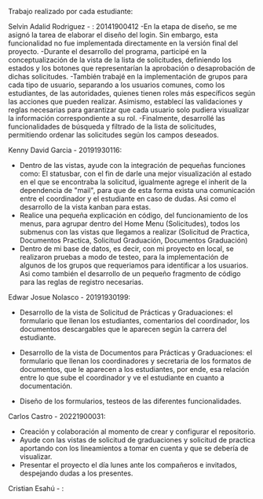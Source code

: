 Trabajo realizado por cada estudiante:

Selvin Adalid Rodriguez - : 20141900412
-En la etapa de diseño, se me asignó la tarea de elaborar el diseño del login. Sin embargo, esta funcionalidad no fue implementada directamente en la versión final del proyecto.
-Durante el desarrollo del programa, participé en la conceptualización de la vista de la lista de solicitudes, definiendo los estados y los botones que representarían la aprobación o desaprobación de dichas solicitudes.
-También trabajé en la implementación de grupos para cada tipo de usuario, separando a los usuarios comunes, como los estudiantes, de las autoridades, quienes tienen roles más específicos según las acciones que pueden realizar. Asimismo, establecí las validaciones y reglas necesarias para garantizar que cada usuario solo pudiera visualizar la información correspondiente a su rol.
-Finalmente, desarrollé las funcionalidades de búsqueda y filtrado de la lista de solicitudes, permitiendo ordenar las solicitudes según los campos deseados.

Kenny David Garcia - 20191930116:
   - Dentro de las vistas, ayude con la integración de pequeñas funciones como: El statusbar, con el fin de darle una mejor visualización al estado en el que se encontraba la solicitud, igualmente agrege el inherit de la dependencia de "mail", para que de esta forma exista una comunicación entre el coordinador y el estudiante en caso de dudas. Asi como el desarrollo de la vista kanban para estas.
   - Realice una pequeña explicación en código, del funcionamiento de los menus, para agrupar dentro del Home Menu (Solicitudes), todos los submenus con las vistas que llegamos a realizar (Solicitud de Practica, Documentos Practica, Solicitud Graduación, Documentos Graduación)
   - Dentro de mi base de datos, es decir, con mi proyecto en local, se realizaron pruebas a modo de testeo, para la implementación de algunos de los grupos que requeriamos para identificar a los usuarios. Asi como también el desarrollo de un pequeño fragmento de código para las reglas de registro necesarias.
     
Edwar Josue Nolasco - 20191930199:
   - Desarrollo de la vista de Solicitud de Prácticas y Graduaciones: el formulario que llenan los estudiantes, comentarios del coordinador, los documentos descargables que le aparecen según la carrera del estudiante. 

   - Desarrollo de la vista de Documentos para Prácticas y Graduaciones: el formulario que llenan los coordinadores y secretaria de los formatos de documentos, que le aparecen a los estudiantes, por ende, esa relación entre lo que sube el coordinador y ve el estudiante en cuanto a documentación.

   - Diseño de los formularios, testeos de las diferentes funcionalidades.

Carlos Castro - 20221900031:
   - Creación y colaboración al momento de crear y configurar el repositorio.
   - Ayude con las vistas de solicitud de graduaciones y solicitud de practica aportando con los lineamientos a tomar en cuenta y que se debería de visualizar.
   - Presentar el proyecto el día lunes ante los compañeros e invitados, despejando dudas a los presentes.
 

Cristian Esahú - :

